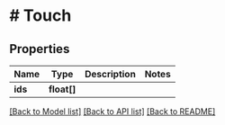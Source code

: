 # # Touch

## Properties

Name | Type | Description | Notes
------------ | ------------- | ------------- | -------------
**ids** | **float[]** |  |

[[Back to Model list]](../../README.md#models) [[Back to API list]](../../README.md#endpoints) [[Back to README]](../../README.md)
